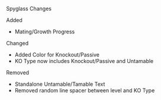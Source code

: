 Spyglass Changes

Added
- Mating/Growth Progress

Changed
- Added Color for Knockout/Passive
- KO Type now includes Knockout/Passive and Untamable

Removed
- Standalone Untamable/Tamable Text
- Removed random line spacer between level and KO Type
